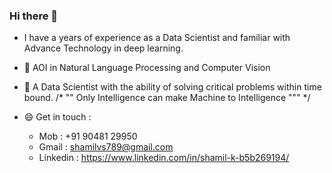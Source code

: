 ### Hi there 👋



-  I have a years of experience as a Data Scientist and familiar with Advance Technology in deep learning. 
-  🔭 AOI in Natural Language Processing and Computer Vision
- 🌱 A Data Scientist with the ability of solving critical problems within time bound. 
 /* "" Only Intelligence  can  make  Machine to Intelligence """ */



- 😄 Get in touch :

  * Mob : +91 90481 29950
  * Gmail : shamilvs789@gmail.com
  * Linkedin : https://www.linkedin.com/in/shamil-k-b5b269194/
  
